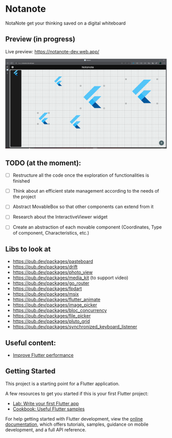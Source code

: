 # Notanote

NotaNote get your thinking saved on a digital whiteboard

## Preview (in progress)
Live preview: https://notanote-dev.web.app/

![Image](https://github.com/pragmatically-dev/notanote/blob/master/resources/notanote.png)


## TODO (at the moment):
- [ ] Restructure all the code once the exploration of functionalities is finished
- [ ] Think about an efficient state management according to the needs of the project
- [ ] Abstract MovableBox so that other components can extend from it
- [ ] Research about the InteractiveViewer widget
- [ ] Create an abstraction of each movable component (Coordinates, Type of component, Characteristics, etc.)


## Libs to look at
- https://pub.dev/packages/pasteboard
- https://pub.dev/packages/drift
- https://pub.dev/packages/photo_view
- https://pub.dev/packages/media_kit (to support video)
- https://pub.dev/packages/go_router
- https://pub.dev/packages/fpdart
- https://pub.dev/packages/msix
- https://pub.dev/packages/flutter_animate
- https://pub.dev/packages/image_picker
- https://pub.dev/packages/bloc_concurrency
- https://pub.dev/packages/file_picker
- https://pub.dev/packages/pluto_grid
- https://pub.dev/packages/synchronized_keyboard_listener

## Useful content:
- [Improve Flutter performance](https://www.youtube.com/watch?v=KH-3tbD7NoU)

## Getting Started

This project is a starting point for a Flutter application.

A few resources to get you started if this is your first Flutter project:

- [Lab: Write your first Flutter app](https://docs.flutter.dev/get-started/codelab)
- [Cookbook: Useful Flutter samples](https://docs.flutter.dev/cookbook)

For help getting started with Flutter development, view the
[online documentation](https://docs.flutter.dev/), which offers tutorials,
samples, guidance on mobile development, and a full API reference.
